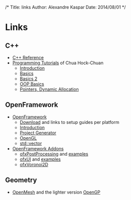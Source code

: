 /*
      Title: links
      Author: Alexandre Kaspar
      Date: 2014/08/01
     */

Links
=====

C++
---

  - [C++ Reference](http://www.cplusplus.com/)
  - [Programming Tutorials](https://www3.ntu.edu.sg/home/ehchua/programming/index.html#Cpp) of Chua Hock-Chuan
    - [Introduction](https://www3.ntu.edu.sg/home/ehchua/programming/cpp/cp0_Introduction.html)
    - [Basics](https://www3.ntu.edu.sg/home/ehchua/programming/cpp/cp1_Basics.html)
    - [Basics 2](https://www3.ntu.edu.sg/home/ehchua/programming/cpp/cp2_MoreBasics.html)
    - [OOP Basics](https://www3.ntu.edu.sg/home/ehchua/programming/cpp/cp3_OOP.html)
    - [Pointers, Dynamic Allocation](https://www3.ntu.edu.sg/home/ehchua/programming/cpp/cp4_PointerReference.html)

OpenFramework
-------------

  - [OpenFramework](http://openframeworks.cc)
    - [Download](http://openframeworks.cc/download/) and links to setup guides per platform
    - [Introduction](http://openframeworks.cc/tutorials/introduction/001_chapter1.html)
    - [Project Generator](http://openframeworks.cc/tutorials/introduction/002_projectGenerator.html)
    - [OpenGL](http://openframeworks.cc/tutorials/graphics/opengl.html)
    - [std::vector](http://openframeworks.cc/tutorials/c++%20concepts/001_stl_vectors_basic.html)
  - [OpenFramework Addons](http://ofxaddons.com/)
    - [ofxPostProcessing](https://github.com/neilmendoza/ofxPostProcessing) and [examples](http://www.neilmendoza.com/ofxpostprocessing/)
    - [ofxUI](https://github.com/rezaali/ofxUI) and [examples](http://www.syedrezaali.com/blog/?p=3102)
    - [ofxVoronoi2D](https://github.com/xionluhnis/ofxVoronoi2D)

Geometry
--------

  - [OpenMesh](http://www.openmesh.org) and the lighter version [OpenGP](http://opengp.github.io/)

